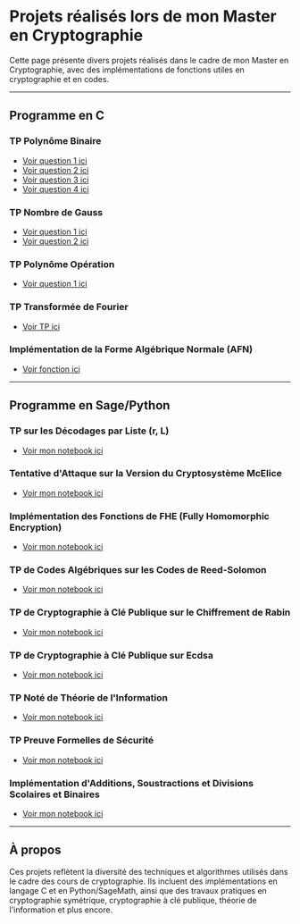 # Projets réalisés lors de mon Master en Cryptographie

Cette page présente divers projets réalisés dans le cadre de mon Master en Cryptographie, avec des implémentations de fonctions utiles en cryptographie et en codes.

---

## Programme en C

### **TP Polynôme Binaire**
- [Voir question 1 ici](https://github.com/AD72876/amine-projets.github.io/blob/main/polynome_binaire1.c)
- [Voir question 2 ici](https://github.com/AD72876/amine-projets.github.io/blob/main/polynome_binaire2.c)
- [Voir question 3 ici](https://github.com/AD72876/amine-projets.github.io/blob/main/polynome_binaire3.c)
- [Voir question 4 ici](https://github.com/AD72876/amine-projets.github.io/blob/main/polynome_operation.c)

### **TP Nombre de Gauss**
- [Voir question 1 ici](https://github.com/AD72876/amine-projets.github.io/blob/main/gauss_1.c)
- [Voir question 2 ici](https://github.com/AD72876/amine-projets.github.io/blob/main/gauss_2.c)

### **TP Polynôme Opération**
- [Voir question 1 ici](https://github.com/AD72876/amine-projets.github.io/blob/main/polynome_operation.c)

### **TP Transformée de Fourier**
- [Voir TP ici](https://github.com/AD72876/amine-projets.github.io/blob/main/tp2fourrier.c)

### **Implémentation de la Forme Algébrique Normale (AFN)**
- [Voir fonction ici](https://github.com/AD72876/amine-projets.github.io/blob/main/AFN.c)

---

## Programme en Sage/Python

### **TP sur les Décodages par Liste (r, L)**
- [Voir mon notebook ici](https://nbviewer.org/github/AD72876/amine-projets.github.io/raw/main/algo_arithm2.ipynb)

### **Tentative d'Attaque sur la Version du Cryptosystème McElice**
- [Voir mon notebook ici](https://nbviewer.org/github/AD72876/amine-projets.github.io/raw/main/attaque_sidelnikov_codes.ipynb)

### **Implémentation des Fonctions de FHE (Fully Homomorphic Encryption)**
- [Voir mon notebook ici](https://nbviewer.org/github/AD72876/amine-projets.github.io/raw/main/recypt_cout.ipynb)

### **TP de Codes Algébriques sur les Codes de Reed-Solomon**
- [Voir mon notebook ici](https://nbviewer.org/github/AD72876/amine-projets.github.io/raw/main/Codes_Reed_Solomon.ipynb)

### **TP de Cryptographie à Clé Publique sur le Chiffrement de Rabin**
- [Voir mon notebook ici](https://nbviewer.org/github/AD72876/amine-projets.github.io/raw/main/chiffrement_rabin_cle-plubique.ipynb)

### **TP de Cryptographie à Clé Publique sur Ecdsa**
- [Voir mon notebook ici](https://nbviewer.org/github/AD72876/amine-projets.github.io/raw/main/Ecdsa2.ipynb)

### **TP Noté de Théorie de l'Information**
- [Voir mon notebook ici](https://nbviewer.org/github/AD72876/amine-projets.github.io/raw/main/tp-compression2.ipynb)

### **TP Preuve Formelles de Sécurité**
- [Voir mon notebook ici](https://nbviewer.org/github/AD72876/amine-projets.github.io/raw/main/DevoirPFS.ipynb)

### **Implémentation d'Additions, Soustractions et Divisions Scolaires et Binaires**
- [Voir mon notebook ici](https://nbviewer.org/github/AD72876/amine-projets/raw/main/notebooks_M1_arithmetique_algorithmique.ipynb)

---

## À propos

Ces projets reflètent la diversité des techniques et algorithmes utilisés dans le cadre des cours de cryptographie. Ils incluent des implémentations en langage C et en Python/SageMath, ainsi que des travaux pratiques en cryptographie symétrique, cryptographie à clé publique, théorie de l'information et plus encore.
